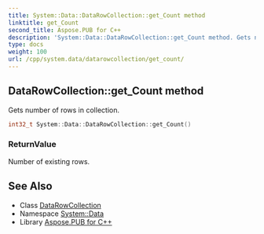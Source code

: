 ```yaml
---
title: System::Data::DataRowCollection::get_Count method
linktitle: get_Count
second_title: Aspose.PUB for C++
description: 'System::Data::DataRowCollection::get_Count method. Gets number of rows in collection in C++.'
type: docs
weight: 100
url: /cpp/system.data/datarowcollection/get_count/
---
```

## DataRowCollection::get_Count method


Gets number of rows in collection.

```cpp
int32_t System::Data::DataRowCollection::get_Count()
```


### ReturnValue

Number of existing rows.

## See Also

* Class [DataRowCollection](../)
* Namespace [System::Data](../../)
* Library [Aspose.PUB for C++](../../../)
